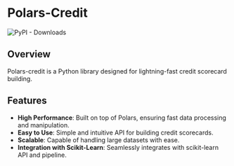# Polars-Credit

![PyPI - Downloads](https://img.shields.io/pypi/dm/polars_credit)

## Overview

Polars-credit is a Python library designed for lightning-fast credit scorecard building.

## Features

- **High Performance**: Built on top of Polars, ensuring fast data processing and manipulation.
- **Easy to Use**: Simple and intuitive API for building credit scorecards.
- **Scalable**: Capable of handling large datasets with ease.
- **Integration with Scikit-Learn**: Seamlessly integrates with scikit-learn API and pipeline.
